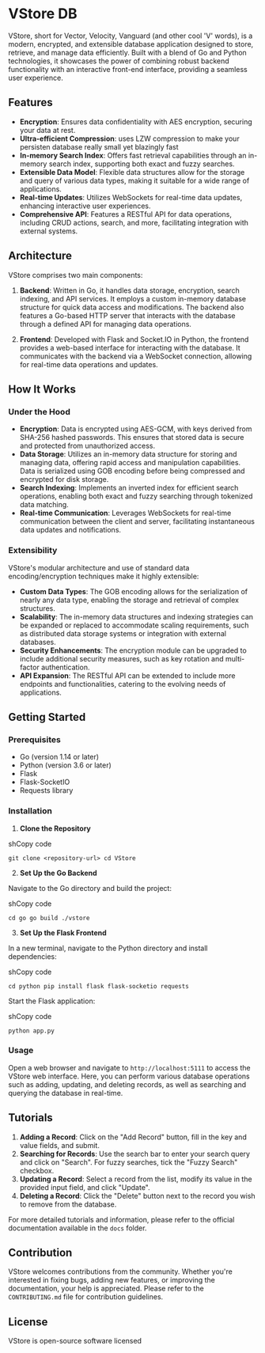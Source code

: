 VStore DB
===========================

VStore, short for Vector, Velocity, Vanguard (and other cool 'V' words), is a modern, encrypted, and extensible database application designed to store, retrieve, and manage data efficiently. Built with a blend of Go and Python technologies, it showcases the power of combining robust backend functionality with an interactive front-end interface, providing a seamless user experience.

Features
--------

*   **Encryption**: Ensures data confidentiality with AES encryption, securing your data at rest.
*   **Ultra-efficient Compression**: uses LZW compression to make your persisten database really small yet blazingly fast
*   **In-memory Search Index**: Offers fast retrieval capabilities through an in-memory search index, supporting both exact and fuzzy searches.
*   **Extensible Data Model**: Flexible data structures allow for the storage and query of various data types, making it suitable for a wide range of applications.
*   **Real-time Updates**: Utilizes WebSockets for real-time data updates, enhancing interactive user experiences.
*   **Comprehensive API**: Features a RESTful API for data operations, including CRUD actions, search, and more, facilitating integration with external systems.

Architecture
------------

VStore comprises two main components:

1.  **Backend**: Written in Go, it handles data storage, encryption, search indexing, and API services. It employs a custom in-memory database structure for quick data access and modifications. The backend also features a Go-based HTTP server that interacts with the database through a defined API for managing data operations.
    
2.  **Frontend**: Developed with Flask and Socket.IO in Python, the frontend provides a web-based interface for interacting with the database. It communicates with the backend via a WebSocket connection, allowing for real-time data operations and updates.
    

How It Works
------------

### Under the Hood

*   **Encryption**: Data is encrypted using AES-GCM, with keys derived from SHA-256 hashed passwords. This ensures that stored data is secure and protected from unauthorized access.
*   **Data Storage**: Utilizes an in-memory data structure for storing and managing data, offering rapid access and manipulation capabilities. Data is serialized using GOB encoding before being compressed and encrypted for disk storage.
*   **Search Indexing**: Implements an inverted index for efficient search operations, enabling both exact and fuzzy searching through tokenized data matching.
*   **Real-time Communication**: Leverages WebSockets for real-time communication between the client and server, facilitating instantaneous data updates and notifications.

### Extensibility

VStore's modular architecture and use of standard data encoding/encryption techniques make it highly extensible:

*   **Custom Data Types**: The GOB encoding allows for the serialization of nearly any data type, enabling the storage and retrieval of complex structures.
*   **Scalability**: The in-memory data structures and indexing strategies can be expanded or replaced to accommodate scaling requirements, such as distributed data storage systems or integration with external databases.
*   **Security Enhancements**: The encryption module can be upgraded to include additional security measures, such as key rotation and multi-factor authentication.
*   **API Expansion**: The RESTful API can be extended to include more endpoints and functionalities, catering to the evolving needs of applications.

Getting Started
---------------

### Prerequisites

*   Go (version 1.14 or later)
*   Python (version 3.6 or later)
*   Flask
*   Flask-SocketIO
*   Requests library

### Installation

1.  **Clone the Repository**

shCopy code

`git clone <repository-url> cd VStore`

2.  **Set Up the Go Backend**

Navigate to the Go directory and build the project:

shCopy code

`cd go go build ./vstore`

3.  **Set Up the Flask Frontend**

In a new terminal, navigate to the Python directory and install dependencies:

shCopy code

`cd python pip install flask flask-socketio requests`

Start the Flask application:

shCopy code

`python app.py`

### Usage

Open a web browser and navigate to `http://localhost:5111` to access the VStore web interface. Here, you can perform various database operations such as adding, updating, and deleting records, as well as searching and querying the database in real-time.

Tutorials
---------

1.  **Adding a Record**: Click on the "Add Record" button, fill in the key and value fields, and submit.
2.  **Searching for Records**: Use the search bar to enter your search query and click on "Search". For fuzzy searches, tick the "Fuzzy Search" checkbox.
3.  **Updating a Record**: Select a record from the list, modify its value in the provided input field, and click "Update".
4.  **Deleting a Record**: Click the "Delete" button next to the record you wish to remove from the database.

For more detailed tutorials and information, please refer to the official documentation available in the `docs` folder.

Contribution
------------

VStore welcomes contributions from the community. Whether you're interested in fixing bugs, adding new features, or improving the documentation, your help is appreciated. Please refer to the `CONTRIBUTING.md` file for contribution guidelines.

License
-------

VStore is open-source software licensed